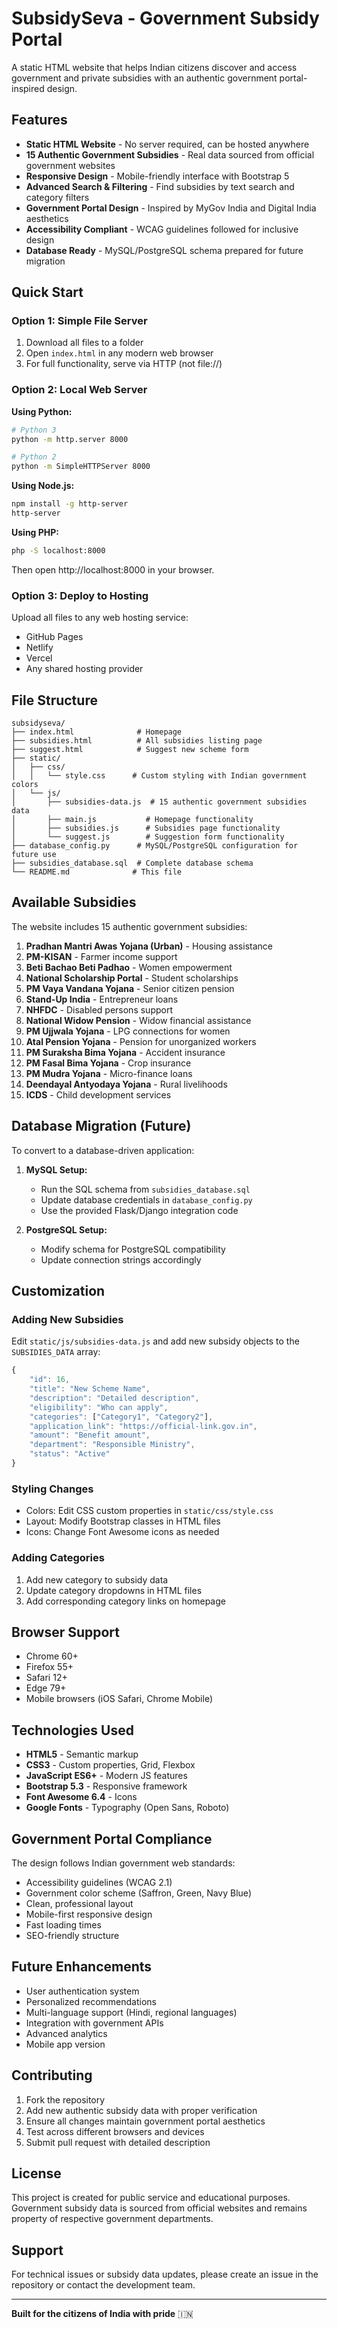 # SubsidySeva - Government Subsidy Portal

A static HTML website that helps Indian citizens discover and access government and private subsidies with an authentic government portal-inspired design.

## Features

- **Static HTML Website** - No server required, can be hosted anywhere
- **15 Authentic Government Subsidies** - Real data sourced from official government websites
- **Responsive Design** - Mobile-friendly interface with Bootstrap 5
- **Advanced Search & Filtering** - Find subsidies by text search and category filters
- **Government Portal Design** - Inspired by MyGov India and Digital India aesthetics
- **Accessibility Compliant** - WCAG guidelines followed for inclusive design
- **Database Ready** - MySQL/PostgreSQL schema prepared for future migration

## Quick Start

### Option 1: Simple File Server
1. Download all files to a folder
2. Open `index.html` in any modern web browser
3. For full functionality, serve via HTTP (not file://)

### Option 2: Local Web Server

**Using Python:**
```bash
# Python 3
python -m http.server 8000

# Python 2
python -m SimpleHTTPServer 8000
```

**Using Node.js:**
```bash
npm install -g http-server
http-server
```

**Using PHP:**
```bash
php -S localhost:8000
```

Then open http://localhost:8000 in your browser.

### Option 3: Deploy to Hosting
Upload all files to any web hosting service:
- GitHub Pages
- Netlify
- Vercel
- Any shared hosting provider

## File Structure

```
subsidyseva/
├── index.html              # Homepage
├── subsidies.html          # All subsidies listing page
├── suggest.html            # Suggest new scheme form
├── static/
│   ├── css/
│   │   └── style.css      # Custom styling with Indian government colors
│   └── js/
│       ├── subsidies-data.js  # 15 authentic government subsidies data
│       ├── main.js           # Homepage functionality
│       ├── subsidies.js      # Subsidies page functionality
│       └── suggest.js        # Suggestion form functionality
├── database_config.py      # MySQL/PostgreSQL configuration for future use
├── subsidies_database.sql  # Complete database schema
└── README.md              # This file
```

## Available Subsidies

The website includes 15 authentic government subsidies:

1. **Pradhan Mantri Awas Yojana (Urban)** - Housing assistance
2. **PM-KISAN** - Farmer income support
3. **Beti Bachao Beti Padhao** - Women empowerment
4. **National Scholarship Portal** - Student scholarships
5. **PM Vaya Vandana Yojana** - Senior citizen pension
6. **Stand-Up India** - Entrepreneur loans
7. **NHFDC** - Disabled persons support
8. **National Widow Pension** - Widow financial assistance
9. **PM Ujjwala Yojana** - LPG connections for women
10. **Atal Pension Yojana** - Pension for unorganized workers
11. **PM Suraksha Bima Yojana** - Accident insurance
12. **PM Fasal Bima Yojana** - Crop insurance
13. **PM Mudra Yojana** - Micro-finance loans
14. **Deendayal Antyodaya Yojana** - Rural livelihoods
15. **ICDS** - Child development services

## Database Migration (Future)

To convert to a database-driven application:

1. **MySQL Setup:**
   - Run the SQL schema from `subsidies_database.sql`
   - Update database credentials in `database_config.py`
   - Use the provided Flask/Django integration code

2. **PostgreSQL Setup:**
   - Modify schema for PostgreSQL compatibility
   - Update connection strings accordingly

## Customization

### Adding New Subsidies
Edit `static/js/subsidies-data.js` and add new subsidy objects to the `SUBSIDIES_DATA` array:

```javascript
{
    "id": 16,
    "title": "New Scheme Name",
    "description": "Detailed description",
    "eligibility": "Who can apply",
    "categories": ["Category1", "Category2"],
    "application_link": "https://official-link.gov.in",
    "amount": "Benefit amount",
    "department": "Responsible Ministry",
    "status": "Active"
}
```

### Styling Changes
- Colors: Edit CSS custom properties in `static/css/style.css`
- Layout: Modify Bootstrap classes in HTML files
- Icons: Change Font Awesome icons as needed

### Adding Categories
1. Add new category to subsidy data
2. Update category dropdowns in HTML files
3. Add corresponding category links on homepage

## Browser Support

- Chrome 60+
- Firefox 55+
- Safari 12+
- Edge 79+
- Mobile browsers (iOS Safari, Chrome Mobile)

## Technologies Used

- **HTML5** - Semantic markup
- **CSS3** - Custom properties, Grid, Flexbox
- **JavaScript ES6+** - Modern JS features
- **Bootstrap 5.3** - Responsive framework
- **Font Awesome 6.4** - Icons
- **Google Fonts** - Typography (Open Sans, Roboto)

## Government Portal Compliance

The design follows Indian government web standards:
- Accessibility guidelines (WCAG 2.1)
- Government color scheme (Saffron, Green, Navy Blue)
- Clean, professional layout
- Mobile-first responsive design
- Fast loading times
- SEO-friendly structure

## Future Enhancements

- User authentication system
- Personalized recommendations
- Multi-language support (Hindi, regional languages)
- Integration with government APIs
- Advanced analytics
- Mobile app version

## Contributing

1. Fork the repository
2. Add new authentic subsidy data with proper verification
3. Ensure all changes maintain government portal aesthetics
4. Test across different browsers and devices
5. Submit pull request with detailed description

## License

This project is created for public service and educational purposes. Government subsidy data is sourced from official websites and remains property of respective government departments.

## Support

For technical issues or subsidy data updates, please create an issue in the repository or contact the development team.

---

**Built for the citizens of India with pride** 🇮🇳